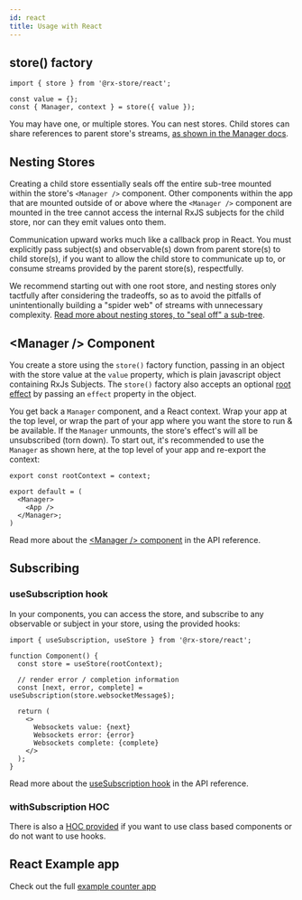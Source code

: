 ```yaml
---
id: react
title: Usage with React
---
```


## store() factory

```tsx
import { store } from '@rx-store/react';

const value = {};
const { Manager, context } = store({ value });
```

You may have one, or multiple stores. You can nest stores. Child stores can share references to parent store's streams, [as shown in the Manager docs](../react/api-reference/manager#example-2---dynamic--multiple-child-stores).

## Nesting Stores

Creating a child store essentially seals off the entire sub-tree mounted within the store's `<Manager />` component. Other components within the app that are mounted outside of or above where the `<Manager />` component are mounted in the tree cannot access the internal RxJS subjects for the child store, nor can they emit values onto them.

Communication upward works much like a callback prop in React. You must explicitly pass subject(s) and observable(s) down from parent store(s) to child store(s), if you want to allow the child store to communicate up to, or consume streams provided by the parent store(s), respectfully.

We recommend starting out with one root store, and nesting stores only tactfully after considering the tradeoffs, so as to avoid the pitfalls of unintentionally building a "spider web" of streams with unnecessary complexity. [Read more about nesting stores, to "seal off" a sub-tree](../react/api-reference/manager#example-2---dynamic--multiple-child-stores).

## &lt;Manager /&gt; Component

You create a store using the `store()` factory function, passing in an object with the store value at the `value` property, which is plain javascript object containing RxJs Subjects. The `store()` factory also accepts an optional [root effect](../core/basic-concepts/root-effect) by passing an `effect` property in the object.

You get back a `Manager` component, and a React context. Wrap your app at the top level, or wrap the part of your app where you want the store to run & be available. If the `Manager` unmounts, the store's effect's will all be unsubscribed (torn down). To start out, it's recommended to use the `Manager` as shown here, at the top level of your app and re-export the context:

```tsx
export const rootContext = context;

export default = (
  <Manager>
    <App />
  </Manager>;
)
```

Read more about the [&lt;Manager /&gt; component](../react/api-reference/manager) in the API reference.

## Subscribing

### useSubscription hook

In your components, you can access the store, and subscribe to any observable or subject in your store, using the provided hooks:

```tsx
import { useSubscription, useStore } from '@rx-store/react';

function Component() {
  const store = useStore(rootContext);

  // render error / completion information
  const [next, error, complete] = useSubscription(store.websocketMessage$);

  return (
    <>
      Websockets value: {next}
      Websockets error: {error}
      Websockets complete: {complete}
    </>
  );
}
```

Read more about the [useSubscription hook](./api-reference/use-subscription) in the API reference.

### withSubscription HOC

There is also a [HOC provided](./api-reference/with-subscription) if you want to use class based components or do not want to use hooks.

## React Example app

Check out the full [example counter app](https://github.com/rx-store/rx-store/tree/master/apps/react-example-counter)

